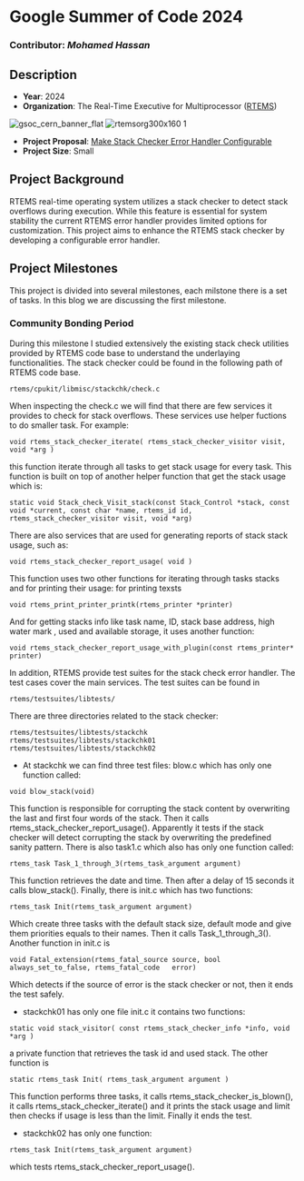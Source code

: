 # Google Summer of Code 2024

### Contributor: *Mohamed Hassan*
## Description 
- **Year**: 2024
- **Organization**: The Real-Time Executive for Multiprocessor ([RTEMS](https://www.rtems.org/))

![gsoc_cern_banner_flat](https://github.com/Hamzyyy/hamzy.github.io/assets/48621542/af1a84ff-0099-4b37-a27c-4d17cc5c4e7c)
![rtemsorg300x160 1](https://github.com/Hamzyyy/hamzy.github.io/assets/48621542/2cff10ea-3d7b-43d0-8c80-c933e8ad4172)


- **Project Proposal**: [Make Stack Checker Error Handler Configurable](https://docs.google.com/document/u/0/d/1Kn02yQQNI9qHwup5kuGEhj-9l-dpnwYgYvFceXD-BxA/mobilebasic?disco=AAABJ92rhcM)
- **Project Size**: Small
## Project Background
RTEMS real-time operating system utilizes a stack checker to detect stack overflows during execution. While this feature is essential for system stability the current RTEMS error handler provides limited options for customization. This project aims to enhance the RTEMS stack checker by developing a configurable error handler.

## Project Milestones
This project is divided into several milestones, each milstone there is a set of tasks. In this blog we are discussing the first milestone.
### Community Bonding Period
During this milestone I studied extensively the existing stack check utilities provided by RTEMS code base to understand the underlaying functionalities. The stack checker could be found in the following path of RTEMS code base.
```
rtems/cpukit/libmisc/stackchk/check.c
```
When inspecting the check.c we will find that there are few services it provides to check for stack overflows. These services use helper fuctions to do smaller task. For example:
```
void rtems_stack_checker_iterate( rtems_stack_checker_visitor visit, void *arg )
```
this function iterate through all tasks to get stack usage for every task. This function is built on top of another helper function that get the stack usage which is:
```
static void Stack_check_Visit_stack(const Stack_Control *stack, const void *current, const char *name, rtems_id id, rtems_stack_checker_visitor visit, void *arg)
```
There are also services that are used for generating reports of stack stack usage, such as:
```
void rtems_stack_checker_report_usage( void )
```
This function uses two other functions for iterating through tasks stacks and for printing their usage:
for printing texsts
```
void rtems_print_printer_printk(rtems_printer *printer)
```
And for getting stacks info like task name, ID, stack base address, high water mark , used and available storage, it uses another function:
```
void rtems_stack_checker_report_usage_with_plugin(const rtems_printer* printer)
```
In addition, RTEMS provide test suites for the stack check error handler. The test cases cover the main services. The test suites can be found in
```
rtems/testsuites/libtests/
```
There are three directories related to the stack checker:
```
rtems/testsuites/libtests/stackchk
rtems/testsuites/libtests/stackchk01
rtems/testsuites/libtests/stackchk02
```
- At stackchk we can find three test files: blow.c which has only one function called:
```
void blow_stack(void)
```
This function is responsible for corrupting the stack content by overwriting the last and first four words of the stack. Then it calls rtems_stack_checker_report_usage(). Apparently it tests if the stack checker will detect corrupting the stack by overwriting the predefined sanity pattern. There is also task1.c which also has only one function called:
```
rtems_task Task_1_through_3(rtems_task_argument argument)
```
This function retrieves the date and time. Then after a delay of 15 seconds it calls blow_stack(). Finally, there is init.c which has two functions:
```
rtems_task Init(rtems_task_argument argument)
```
Which create three tasks with the default stack size, default mode and give them priorities equals to their names. Then it calls Task_1_through_3(). Another function in init.c is
```
void Fatal_extension(rtems_fatal_source source, bool always_set_to_false, rtems_fatal_code   error)
```
Which detects if the source of error is the stack checker or not, then it ends the test safely.
- stackchk01 has only one file init.c it contains two functions:
```
static void stack_visitor( const rtems_stack_checker_info *info, void *arg )
```
a private function that retrieves the task id and used stack. The other function is
```
static rtems_task Init( rtems_task_argument argument )
```
This function performs three tasks, it calls rtems_stack_checker_is_blown(), it calls  rtems_stack_checker_iterate() and it prints the stack usage and limit then checks if usage is less than the limit. Finally it ends the test.
- stackchk02 has only one function:
```
rtems_task Init(rtems_task_argument argument)
```
which tests rtems_stack_checker_report_usage().
